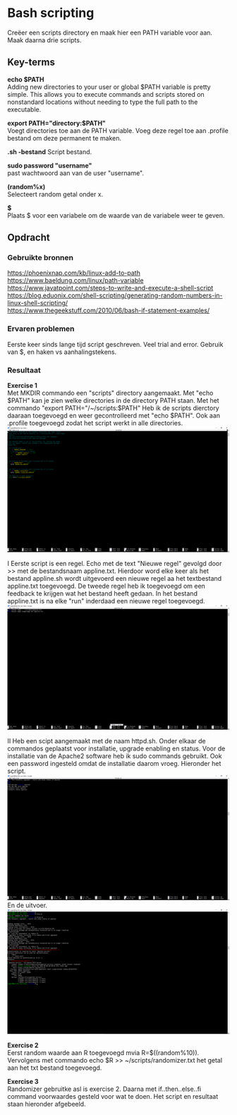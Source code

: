 # Bash scripting
Creëer een scripts directory en maak hier een PATH variable voor aan. Maak daarna drie scripts.

## Key-terms
**echo $PATH**  
Adding new directories to your user or global $PATH variable is pretty simple. This allows you to execute commands and scripts stored on nonstandard locations without needing to type the full path to the executable.

**export PATH="directory:$PATH"**  
Voegt directories toe aan de PATH variable. Voeg deze regel toe aan .profile bestand om deze permanent te maken.

**.sh -bestand**
Script bestand.

**sudo password "username"**  
past wachtwoord aan van de user "username".

**(random%x)**  
Selecteert random getal onder x.

**$**  
Plaats $ voor een variabele om de waarde van de variabele weer te geven.

## Opdracht
### Gebruikte bronnen
https://phoenixnap.com/kb/linux-add-to-path  
https://www.baeldung.com/linux/path-variable  
https://www.javatpoint.com/steps-to-write-and-execute-a-shell-script  
https://blog.eduonix.com/shell-scripting/generating-random-numbers-in-linux-shell-scripting/  
https://www.thegeekstuff.com/2010/06/bash-if-statement-examples/


### Ervaren problemen
Eerste keer sinds lange tijd script geschreven. Veel trial and error. Gebruik van $, en haken vs aanhalingstekens.

### Resultaat
**Exercise 1**  
Met MKDIR commando een "scripts" directory aangemaakt. Met "echo $PATH" kan je zien welke directories in de directory PATH staan. Met het commando "export PATH="/~/scripts:$PATH" Heb ik de scripts dierctory daaraan toegevoegd en weer gecontrolleerd met "echo $PATH".
Ook aan .profile toegevoegd zodat het script werkt in alle directories.
![](https://github.com/techgrounds/techgrounds-Rogier1978/blob/main/00_includes/LNX-07%201%20scripts%20in%20.profile.png)  

I Eerste script is een regel. Echo met de text "Nieuwe regel" gevolgd door >> met de bestandsnaam appline.txt. Hierdoor word elke keer als het bestand appline.sh wordt uitgevoerd een nieuwe regel aa het textbestand appline.txt toegevoegd. De tweede regel heb ik toegevoegd om een feedback te krijgen wat het bestand heeft gedaan. In het bestand appline.txt is na elke "run" inderdaad een nieuwe regel toegevoegd.  
![](https://github.com/techgrounds/techgrounds-Rogier1978/blob/main/00_includes/LNX-07%201%20appline%20script.png)  

II Heb een scipt aangemaakt met de naam httpd.sh. Onder elkaar de commandos geplaatst voor installatie, upgrade enabling en status. Voor de installatie van de Apache2 software heb ik sudo commands gebruikt. Ook een password ingesteld omdat de installatie daarom vroeg. Hieronder het script.  
![](https://github.com/techgrounds/techgrounds-Rogier1978/blob/main/00_includes/LNX-07%201%20script.png)
En de uitvoer.
![](https://github.com/techgrounds/techgrounds-Rogier1978/blob/main/00_includes/LNX-07%201%20uitvoer%20van%20script.png)

**Exercise 2**  
Eerst random waarde aan R toegevoegd mvia R=$((random%10)). Vervolgens met commando echo $R >> ~/scripts/randomizer.txt het getal aan het txt bestand toegevoegd.  


**Exercise 3**  
Randomizer gebruitke asl is exercise 2. Daarna met if..then..else..fi command voorwaardes gesteld voor wat te doen. Het script en resultaat staan hieronder afgebeeld.


